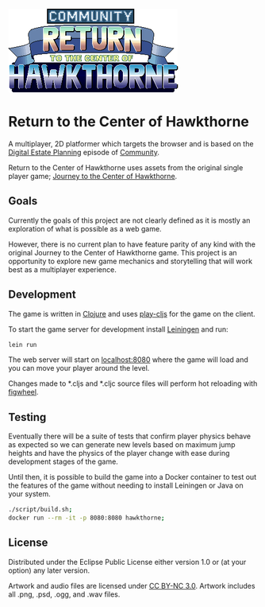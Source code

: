 ![Return to the Center of Hawkthorne](https://raw.githubusercontent.com/niamu/hawkthorne/master/resources/public/images/logo.png)

# Return to the Center of Hawkthorne

A multiplayer, 2D platformer which targets the browser and is based on
the
[Digital Estate Planning](http://en.wikipedia.org/wiki/Digital_Estate_Planning)
episode of
[Community](http://www.imdb.com/title/tt1439629/?ref_=fn_al_tt_1).

Return to the Center of Hawkthorne uses assets from the original
single player game;
[Journey to the Center of Hawkthorne](https://github.com/hawkthorne/hawkthorne-journey).


## Goals

Currently the goals of this project are not clearly defined as it is
mostly an exploration of what is possible as a web game.

However, there is no current plan to have feature parity of any kind
with the original Journey to the Center of Hawkthorne game. This
project is an opportunity to explore new game mechanics and
storytelling that will work best as a multiplayer experience.


## Development

The game is written in [Clojure](https://clojure.org) and uses
[play-cljs](https://github.com/oakes/play-cljs) for the game on the client.

To start the game server for development install
[Leiningen](https://leiningen.org) and run:

```BASH
lein run
```

The web server will start on [localhost:8080](http://localhost:8080)
where the game will load and you can move your player around the
level.

Changes made to *.cljs and *.cljc source files will perform hot
reloading with [figwheel](https://github.com/bhauman/lein-figwheel).


## Testing

Eventually there will be a suite of tests that confirm player physics
behave as expected so we can generate new levels based on maximum jump
heights and have the physics of the player change with ease during
development stages of the game.

Until then, it is possible to build the game into a Docker container
to test out the features of the game without needing to install
Leiningen or Java on your system.

```BASH
./script/build.sh;
docker run --rm -it -p 8080:8080 hawkthorne;
```

## License

Distributed under the Eclipse Public License either version 1.0 or
(at your option) any later version.

Artwork and audio files are licensed under
[CC BY-NC 3.0](http://creativecommons.org/licenses/by-nc/3.0/).
Artwork includes all .png, .psd, .ogg, and .wav files.
